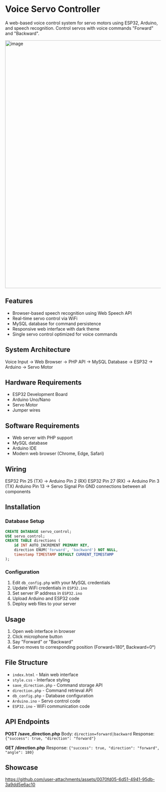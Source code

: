 # Voice Servo Controller

A web-based voice control system for servo motors using ESP32, Arduino, and speech recognition. Control servos with voice commands "Forward" and "Backward".

<img width="700" height="800" alt="image" src="https://github.com/user-attachments/assets/aa45a39f-17a8-44c1-89ce-2a753c2b1a90" />


## Features

- Browser-based speech recognition using Web Speech API
- Real-time servo control via WiFi
- MySQL database for command persistence
- Responsive web interface with dark theme
- Single servo control optimized for voice commands

## System Architecture

Voice Input → Web Browser → PHP API → MySQL Database → ESP32 → Arduino → Servo Motor

## Hardware Requirements

- ESP32 Development Board
- Arduino Uno/Nano
- Servo Motor
- Jumper wires

## Software Requirements

- Web server with PHP support
- MySQL database
- Arduino IDE
- Modern web browser (Chrome, Edge, Safari)

## Wiring

ESP32 Pin 25 (TX) → Arduino Pin 2 (RX)
ESP32 Pin 27 (RX) → Arduino Pin 3 (TX)
Arduino Pin 13 → Servo Signal Pin
GND connections between all components

## Installation

### Database Setup

```sql
CREATE DATABASE servo_control;
USE servo_control;
CREATE TABLE directions (
    id INT AUTO_INCREMENT PRIMARY KEY,
    direction ENUM('forward', 'backward') NOT NULL,
    timestamp TIMESTAMP DEFAULT CURRENT_TIMESTAMP
);
```

### Configuration

1. Edit `db_config.php` with your MySQL credentials
2. Update WiFi credentials in `ESP32.ino`
3. Set server IP address in `ESP32.ino`
4. Upload Arduino and ESP32 code
5. Deploy web files to your server

## Usage

1. Open web interface in browser
2. Click microphone button
3. Say "Forward" or "Backward"
4. Servo moves to corresponding position (Forward=180°, Backward=0°)

## File Structure

- `index.html` - Main web interface
- `style.css` - Interface styling
- `save_direction.php` - Command storage API
- `direction.php` - Command retrieval API
- `db_config.php` - Database configuration
- `Arduino.ino` - Servo control code
- `ESP32.ino` - WiFi communication code

## API Endpoints

**POST /save_direction.php**
Body: `direction=forward|backward`
Response: `{"success": true, "direction": "forward"}`

**GET /direction.php**
Response: `{"success": true, "direction": "forward", "angle": 180}`

## Showcase

https://github.com/user-attachments/assets/0070fd05-6d51-4941-95db-3a9dd5e6ac10
